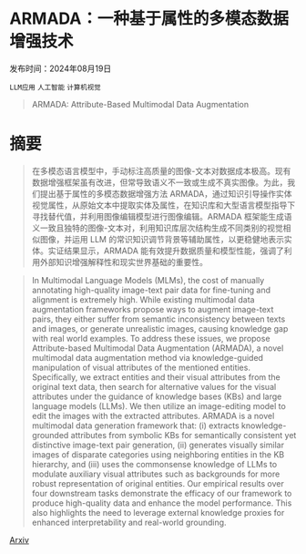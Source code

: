 # ARMADA：一种基于属性的多模态数据增强技术

发布时间：2024年08月19日

`LLM应用` `人工智能` `计算机视觉`

> ARMADA: Attribute-Based Multimodal Data Augmentation

# 摘要

> 在多模态语言模型中，手动标注高质量的图像-文本对数据成本极高。现有数据增强框架虽有改进，但常导致语义不一致或生成不真实图像。为此，我们提出基于属性的多模态数据增强方法 ARMADA，通过知识引导操作实体视觉属性，从原始文本中提取实体及属性，在知识库和大型语言模型指导下寻找替代值，并利用图像编辑模型进行图像编辑。ARMADA 框架能生成语义一致且独特的图像-文本对，利用知识库层次结构生成不同类别的视觉相似图像，并运用 LLM 的常识知识调节背景等辅助属性，以更稳健地表示实体。实证结果显示，ARMADA 能有效提升数据质量和模型性能，强调了利用外部知识增强解释性和现实世界基础的重要性。

> In Multimodal Language Models (MLMs), the cost of manually annotating high-quality image-text pair data for fine-tuning and alignment is extremely high. While existing multimodal data augmentation frameworks propose ways to augment image-text pairs, they either suffer from semantic inconsistency between texts and images, or generate unrealistic images, causing knowledge gap with real world examples. To address these issues, we propose Attribute-based Multimodal Data Augmentation (ARMADA), a novel multimodal data augmentation method via knowledge-guided manipulation of visual attributes of the mentioned entities. Specifically, we extract entities and their visual attributes from the original text data, then search for alternative values for the visual attributes under the guidance of knowledge bases (KBs) and large language models (LLMs). We then utilize an image-editing model to edit the images with the extracted attributes. ARMADA is a novel multimodal data generation framework that: (i) extracts knowledge-grounded attributes from symbolic KBs for semantically consistent yet distinctive image-text pair generation, (ii) generates visually similar images of disparate categories using neighboring entities in the KB hierarchy, and (iii) uses the commonsense knowledge of LLMs to modulate auxiliary visual attributes such as backgrounds for more robust representation of original entities. Our empirical results over four downstream tasks demonstrate the efficacy of our framework to produce high-quality data and enhance the model performance. This also highlights the need to leverage external knowledge proxies for enhanced interpretability and real-world grounding.

[Arxiv](https://arxiv.org/abs/2408.10086)